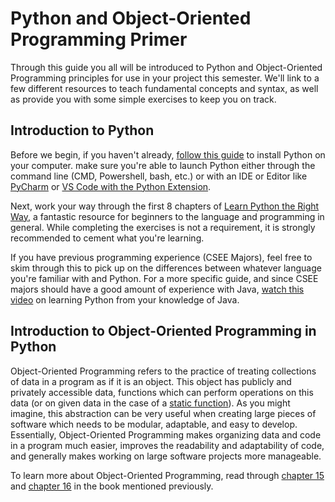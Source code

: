 # Python and Object-Oriented Programming Primer

Through this guide you all will be introduced to Python and Object-Oriented Programming principles for use in your project this semester. We'll link to a few different resources to teach fundamental concepts and syntax, as well as provide you with some simple exercises to keep you on track.

## Introduction to Python

Before we begin, if you haven't already, [follow this guide](https://www.python.org/downloads/) to install Python on your computer. make sure you're able to launch Python either through the command line (CMD, Powershell, bash, etc.) or with an IDE or Editor like [PyCharm](https://www.jetbrains.com/pycharm/) or [VS Code with the Python Extension](https://code.visualstudio.com/docs/languages/python).

Next, work your way through the first 8 chapters of [Learn Python the Right Way](https://learnpythontherightway.com/), a fantastic resource for beginners to the language and programming in general. While completing the exercises is not a requirement, it is strongly recommended to cement what you're learning. 

If you have previous programming experience (CSEE Majors), feel free to skim through this to pick up on the differences between whatever language you're familiar with and Python. For a more specific guide, and since CSEE majors should have a good amount of experience with Java, [watch this video](https://www.youtube.com/watch?v=xLovcfIugy8) on learning Python from your knowledge of Java.


[comment]: # (TODO: Add Assignment to assess basic knowledge/understanding of Python programming)

## Introduction to Object-Oriented Programming in Python

Object-Oriented Programming refers to the practice of treating collections of data in a program as if it is an object. This object has publicly and privately accessible data, functions which can perform operations on this data (or on given data in the case of a [static function](https://en.wikipedia.org/wiki/Static_(keyword))). As you might imagine, this abstraction can be very useful when creating large pieces of software which needs to be modular, adaptable, and easy to develop. Essentially, Object-Oriented Programming makes organizing data and code in a program much easier, improves the readability and adaptability of code, and generally makes working on large software projects more manageable.

To learn more about Object-Oriented Programming, read through [chapter 15](https://learnpythontherightway.com/chapter/chapter-15.html) and [chapter 16](https://learnpythontherightway.com/chapter/chapter-16.html) in the book mentioned previously. 

